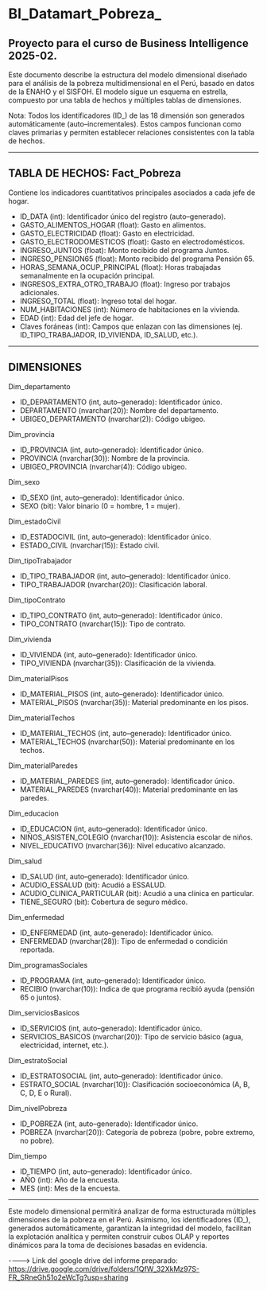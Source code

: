 # BI_Datamart_Pobreza_

## Proyecto para el curso de Business Intelligence 2025-02.

Este documento describe la estructura del modelo dimensional diseñado para el análisis de la pobreza multidimensional en el Perú, basado en datos de la ENAHO y el SISFOH. 
El modelo sigue un esquema en estrella, compuesto por una tabla de hechos y múltiples tablas de dimensiones.

Nota: Todos los identificadores (ID_) de las 18 dimensión son generados automáticamente (auto–incrementales). Estos campos funcionan como claves primarias y permiten establecer relaciones consistentes con la tabla de hechos.

-------------------------------------------------------------
TABLA DE HECHOS: Fact_Pobreza
-------------------------------------------------------------
Contiene los indicadores cuantitativos principales asociados a cada jefe de hogar.

- ID_DATA (int): Identificador único del registro (auto–generado).
- GASTO_ALIMENTOS_HOGAR (float): Gasto en alimentos.
- GASTO_ELECTRICIDAD (float): Gasto en electricidad.
- GASTO_ELECTRODOMESTICOS (float): Gasto en electrodomésticos.
- INGRESO_JUNTOS (float): Monto recibido del programa Juntos.
- INGRESO_PENSION65 (float): Monto recibido del programa Pensión 65.
- HORAS_SEMANA_OCUP_PRINCIPAL (float): Horas trabajadas semanalmente en la ocupación principal.
- INGRESOS_EXTRA_OTRO_TRABAJO (float): Ingreso por trabajos adicionales.
- INGRESO_TOTAL (float): Ingreso total del hogar.
- NUM_HABITACIONES (int): Número de habitaciones en la vivienda.
- EDAD (int): Edad del jefe de hogar.
- Claves foráneas (int): Campos que enlazan con las dimensiones (ej. ID_TIPO_TRABAJADOR, ID_VIVIENDA, ID_SALUD, etc.).

-------------------------------------------------------------
DIMENSIONES
-------------------------------------------------------------

Dim_departamento
- ID_DEPARTAMENTO (int, auto–generado): Identificador único.
- DEPARTAMENTO (nvarchar(20)): Nombre del departamento.
- UBIGEO_DEPARTAMENTO (nvarchar(2)): Código ubigeo.

Dim_provincia
- ID_PROVINCIA (int, auto–generado): Identificador único.
- PROVINCIA (nvarchar(30)): Nombre de la provincia.
- UBIGEO_PROVINCIA (nvarchar(4)): Código ubigeo.

Dim_sexo
- ID_SEXO (int, auto–generado): Identificador único.
- SEXO (bit): Valor binario (0 = hombre, 1 = mujer).

Dim_estadoCivil
- ID_ESTADOCIVIL (int, auto–generado): Identificador único.
- ESTADO_CIVIL (nvarchar(15)): Estado civil.

Dim_tipoTrabajador
- ID_TIPO_TRABAJADOR (int, auto–generado): Identificador único.
- TIPO_TRABAJADOR (nvarchar(20)): Clasificación laboral.

Dim_tipoContrato
- ID_TIPO_CONTRATO (int, auto–generado): Identificador único.
- TIPO_CONTRATO (nvarchar(15)): Tipo de contrato.

Dim_vivienda
- ID_VIVIENDA (int, auto–generado): Identificador único.
- TIPO_VIVIENDA (nvarchar(35)): Clasificación de la vivienda.

Dim_materialPisos
- ID_MATERIAL_PISOS (int, auto–generado): Identificador único.
- MATERIAL_PISOS (nvarchar(35)): Material predominante en los pisos.

Dim_materialTechos
- ID_MATERIAL_TECHOS (int, auto–generado): Identificador único.
- MATERIAL_TECHOS (nvarchar(50)): Material predominante en los techos.

Dim_materialParedes
- ID_MATERIAL_PAREDES (int, auto–generado): Identificador único.
- MATERIAL_PAREDES (nvarchar(40)): Material predominante en las paredes.

Dim_educacion
- ID_EDUCACION (int, auto–generado): Identificador único.
- NIÑOS_ASISTEN_COLEGIO (nvarchar(10)): Asistencia escolar de niños.
- NIVEL_EDUCATIVO (nvarchar(36)): Nivel educativo alcanzado.

Dim_salud
- ID_SALUD (int, auto–generado): Identificador único.
- ACUDIO_ESSALUD (bit): Acudió a ESSALUD.
- ACUDIO_CLINICA_PARTICULAR (bit): Acudió a una clínica en particular.
- TIENE_SEGURO (bit): Cobertura de seguro médico.

Dim_enfermedad
- ID_ENFERMEDAD (int, auto–generado): Identificador único.
- ENFERMEDAD (nvarchar(28)): Tipo de enfermedad o condición reportada.

Dim_programasSociales
- ID_PROGRAMA (int, auto–generado): Identificador único.
- RECIBIO (nvarchar(10)): Indica de que programa recibió ayuda (pensión 65 o juntos).

Dim_serviciosBasicos
- ID_SERVICIOS (int, auto–generado): Identificador único.
- SERVICIOS_BASICOS (nvarchar(20)): Tipo de servicio básico (agua, electricidad, internet, etc.).

Dim_estratoSocial
- ID_ESTRATOSOCIAL (int, auto–generado): Identificador único.
- ESTRATO_SOCIAL (nvarchar(10)): Clasificación socioeconómica (A, B, C, D, E o Rural).

Dim_nivelPobreza
- ID_POBREZA (int, auto–generado): Identificador único.
- POBREZA (nvarchar(20)): Categoría de pobreza (pobre, pobre extremo, no pobre).

Dim_tiempo
- ID_TIEMPO (int, auto–generado): Identificador único.
- AÑO (int): Año de la encuesta.
- MES (int): Mes de la encuesta.

-------------------------------------------------------------
Este modelo dimensional permitirá analizar de forma estructurada múltiples dimensiones de la pobreza en el Perú. Asimismo, los identificadores (ID_), generados automáticamente, garantizan la integridad del modelo, facilitan la explotación analítica y permiten construir cubos OLAP y reportes dinámicos para la toma de decisiones basadas en evidencia.

----> Link del google drive del informe preparado: https://drive.google.com/drive/folders/1QfW_32XkMz97S-FR_SRneGh51o2eWcTg?usp=sharing
